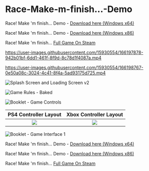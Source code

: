 # Race-Make-m-finish...-Demo

Race! Make 'm finish... Demo - [Download here (Windows x64)](https://github.com/RubenCUR/Race-Make-m-finish...-Demo/releases/download/demo/Race.Make.m.finish.zip)

Race! Make 'm finish... Demo - [Download here (Windows x86)](https://github.com/RubenCUR/Race-Make-m-finish...-Demo/releases/download/demo/Race.Make.m.finish.x86.zip)

Race! Make 'm finish... [Full Game On Steam](https://store.steampowered.com/app/1184460/Race_Make_m_finish/)

https://user-images.githubusercontent.com/15930554/166197878-942b01bf-6dd1-461f-8f9d-8c78d1f4087a.mp4

https://user-images.githubusercontent.com/15930554/166198767-0e50a08c-3024-4c41-8f4a-5ad93175d725.mp4

![Splash Screen and Loading Screen v2](https://user-images.githubusercontent.com/15930554/166195656-00e58bd6-226d-45c7-b464-3b8121266785.png)

![Game Rules - Baked](https://user-images.githubusercontent.com/15930554/166197269-b03aa374-b938-4922-aea9-f1b406c22f43.png)

![Booklet - Game Controls](https://user-images.githubusercontent.com/15930554/166198065-96c1a6b6-dc42-4e6e-a6ca-1372ad716283.png)

PS4 Controller Layout             |  Xbox Controller Layout
:-------------------------:|:-------------------------:
![](https://user-images.githubusercontent.com/15930554/166197302-38512e66-c8ee-4040-a813-c832c850ea3a.png)  |  ![](https://user-images.githubusercontent.com/15930554/166197308-5d834061-4603-4642-a29e-25a6d459ca7a.png)

![Booklet - Game Interface 1](https://user-images.githubusercontent.com/15930554/166198091-bd42d96a-cc3c-4c62-80b0-2f9817573b53.png)





Race! Make 'm finish... Demo - [Download here (Windows x64)](https://github.com/RubenCUR/Race-Make-m-finish...-Demo/releases/download/demo/Race.Make.m.finish.zip)

Race! Make 'm finish... Demo - [Download here (Windows x86)](https://github.com/RubenCUR/Race-Make-m-finish...-Demo/releases/download/demo/Race.Make.m.finish.x86.zip)

Race! Make 'm finish... [Full Game On Steam](https://store.steampowered.com/app/1184460/Race_Make_m_finish/)
